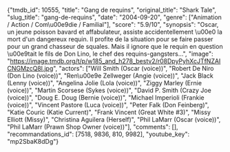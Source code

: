 {"tmdb_id": 10555, "title": "Gang de requins", "original_title": "Shark Tale", "slug_title": "gang-de-requins", "date": "2004-09-20", "genre": ["Animation / Action / Com\u00e9die / Familial"], "score": "5.9/10", "synopsis": "Oscar, un jeune poisson bavard et affabulateur, assiste accidentellement \u00e0 la mort d'un dangereux requin. Il profite de la situation pour se faire passer pour un grand chasseur de squales. Mais il ignore que le requin en question \u00e9tait le fils de Don Lino, le chef des requins-gangsters...", "image": "https://image.tmdb.org/t/p/w185_and_h278_bestv2/r08DpyPyhXcJTfNZAICNGMzcQ8l.jpg", "actors": ["Will Smith (Oscar (voice))", "Robert De Niro (Don Lino (voice))", "Ren\u00e9e Zellweger (Angie (voice))", "Jack Black (Lenny (voice))", "Angelina Jolie (Lola (voice))", "Ziggy Marley (Ernie (voice))", "Martin Scorsese (Sykes (voice))", "David P. Smith (Crazy Joe (voice))", "Doug E. Doug (Bernie (voice))", "Michael Imperioli (Frankie (voice))", "Vincent Pastore (Luca (voice))", "Peter Falk (Don Feinberg)", "Katie Couric (Katie Current)", "Frank Vincent (Great White #3)", "Missy Elliott (Missy)", "Christina Aguilera (Herself)", "Phil LaMarr (Oscar (voice))", "Phil LaMarr (Prawn Shop Owner (voice))"], "comments": [], "recommandations_id": [7518, 9836, 810, 9982], "youtube_key": "mp2SbaK8dDg"}